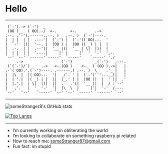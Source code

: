 
# Hello

---

```
 (`-').-> (`-')  _                                     
 (OO )__  ( OO).-/  <-.      <-.        .->            
,--. ,'-'(,------.,--. )   ,--. )  (`-')----.          
|  | |  | |  .---'|  (`-') |  (`-')( OO).-.  '         
|  `-'  |(|  '--. |  |OO ) |  |OO )( _) | |  |         
|  .-.  | |  .--'(|  '__ |(|  '__ | \|  |)|  |         
|  | |  | |  `---.|     |' |     |'  '  '-'  ',-.      
`--' `--' `------'`-----'  `-----'    `-----' './      
     .->                 (`-')          _(`-')   ,---. 
 (`(`-')/`)     .->   <-.(OO )    <-.  ( (OO ).->|   | 
,-`( OO).',(`-')----. ,------,) ,--. )  \    .'_ |   | 
|  |\  |  |( OO).-.  '|   /`. ' |  (`-')'`'-..__)|   | 
|  | '.|  |( _) | |  ||  |_.' | |  |OO )|  |  ' ||  .' 
|  |.'.|  | \|  |)|  ||  .   .'(|  '__ ||  |  / :`--'  
|   ,'.   |  '  '-'  '|  |\  \  |     |'|  '-'  /.--.  
`--'   '--'   `-----' `--' '--' `-----' `------' `--' 
```

---

![someStranger8's GitHub stats](https://github-readme-stats.vercel.app/api?username=someStranger8&show_icons=true&theme=tokyonight)

[![Top Langs](https://github-readme-stats.vercel.app/api/top-langs/?username=someStranger8&layout=compact&theme=tokyonight)](https://github.com/someStranger8/someStranger8)

---

- I’m currently working on obliterating the world
- I’m looking to collaborate on something raspberry pi related
- How to reach me: someStranger87@gmail.com
- Fun fact: im stupid
